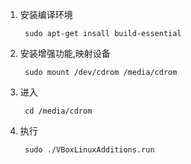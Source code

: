 1. 安装编译环境
    
		sudo apt-get insall build-essential
2. 安装增强功能,映射设备
	
		sudo mount /dev/cdrom /media/cdrom
3. 进入

		cd /media/cdrom
4. 执行 

		sudo ./VBoxLinuxAdditions.run
